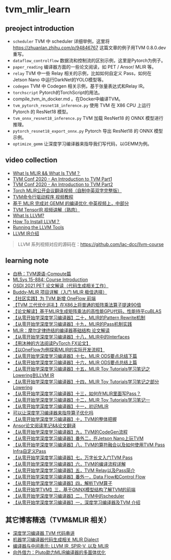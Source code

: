 # tvm_mlir_learn

## preoject introduction

- `scheduler` TVM 中 scheduler 详细举例，这里将 https://zhuanlan.zhihu.com/p/94846767 这篇文章的例子用TVM 0.8.0.dev 重写。
- `dataflow_controlflow` 数据流和控制流的区别示例，这里是Pytorch为例子。
- `paper_reading` 编译器方面的一些论文阅读，如 PET / Ansor/ MLIR 等。
- `relay` TVM 中一些 Relay 相关的示例，比如如何自定义 Pass，如何在 Jetson Nano 中运行DarkNet的YOLO模型等。 
- `codegen` TVM 中 Codegen 相关示例，基于张量表达式和Relay IR。
- `torchscript` Pytorch的TorchScript的用法。
- compile_tvm_in_docker.md 。在Docker中编译TVM。
- `tvm_pytorch_resnet18_inference.py` 使用 TVM 在 X86 CPU 上运行 Pytorch 的 ResNet18 模型。
- `tvm_onnx_resnet18_inference.py` TVM 加载 ResNet18 的 ONNX 模型进行推理。
- `pytorch_resnet18_export_onnx.py` Pytorch 导出 ResNet18 的 ONNX 模型示例。
- `optimize_gemm` 让深度学习编译器来指导我们写代码，以GEMM为例。

## video collection

- [What Is MLIR && What Is TVM？](https://mp.weixin.qq.com/s/Xj2iW9tFUGidlzLqEzoixQ)
- [TVM Conf 2020 - An Introduction to TVM Part1](https://mp.weixin.qq.com/s/NaMxlNzPrRlBYJfJ7ivjuw)
- [TVM Conf 2020 - An Introduction to TVM Part2](https://mp.weixin.qq.com/s/KAG0DjnhQcGEJa-hRFiBfg)
- [Torch MLIR公开会议翻译视频（自制中英双字完整版）](https://mp.weixin.qq.com/s/d0jJFYdUncvNstefvvm-6w)
- [TVM命令行驱动程序 视频教程](https://mp.weixin.qq.com/s/XWKsQ7dPKv8IPhhPAoiVQQ)
- [基于 MLIR 完成对 GEMM 的编译优化 中英视频上，中部分](https://mp.weixin.qq.com/s/9wyM3hKsJA0YxFsms1Rpuw)
- [TVM TensorIR 视频讲解（熟肉）](https://mp.weixin.qq.com/s/MkUAuQlhZAF25wXlgtHD2Q)
- [What Is LLVM?](https://www.bilibili.com/video/BV1yY411K7YA?spm_id_from=333.999.0.0&vd_source=347c9d161e405bfb1666662e320106d3)
- [How To Install LLVM？](https://www.bilibili.com/video/BV1ka411s7rS/?vd_source=347c9d161e405bfb1666662e320106d3)
- [Running the LLVM Tools](https://www.bilibili.com/video/BV1m3411M7zv/)
- [LLVM IR介绍](https://www.bilibili.com/video/BV1K34y1W7dn?spm_id_from=333.999.0.0)

> LLVM 系列视频对应的源码在：https://github.com/lac-dcc/llvm-course

## learning note

- [白杨：TVM源语-Compute篇](https://mp.weixin.qq.com/s/ohWy5yBrsKpzApfjQLXWJg)
- [MLSys 15-884: Course Introduction](https://mp.weixin.qq.com/s/79lzlCHAxQEE0EQcxL07XQ)
- [OSDI 2021 PET 论文解读（代码生成相关工作）](https://zhuanlan.zhihu.com/p/533807811)
- [Buddy-MLIR 项目详解（入门 MLIR 极佳选择）](https://mp.weixin.qq.com/s/uE5VhU_s3NgndPk2X6zbAA)
- [【社区实践】为 TVM 新增 OneFlow 前端](https://mp.weixin.qq.com/s/mwIc9DZo4r7YgYsPus-2tA)
- [【TVM 三代优化巡礼】在X86上将普通的矩阵乘法算子提速90倍](https://mp.weixin.qq.com/s/d8v9Q3EAkv8TknP5Hh7N7A)
- [【论文解读】基于MLIR生成矩阵乘法的高性能GPU代码，性能持平cuBLAS](https://mp.weixin.qq.com/s/gbpqYwPbtHp1RIYPD_ZlCg)
- [【从零开始学深度学习编译器】二十，MLIR的Pattern Rewrite机制](https://mp.weixin.qq.com/s/7QwJvTZ9Z2KbUwxqvQHC2g)
- [【从零开始学深度学习编译器】十九，MLIR的Pass机制实践](https://mp.weixin.qq.com/s/qmFpGtH0oB_ml0LQGPUqPA)
- [MLIR：摩尔定律终结的编译器基础结构 论文解读](https://mp.weixin.qq.com/s/SLzMKYugrkhQifqahfdVNw)
- [【从零开始学深度学习编译器】十八，MLIR中的Interfaces](https://mp.weixin.qq.com/s/yD-b75p1An4YTpfoIgB8mQ)
- [【用沐神的方法阅读PyTorch FX论文】](https://mp.weixin.qq.com/s/JENCa_GNGPHhOspGb79ugA)
- [【以OneFlow为例探索MLIR的实际开发流程】](https://mp.weixin.qq.com/s/eUIm4QZbKU69B9_h3f109A)
- [【从零开始学深度学习编译器】十七，MLIR ODS要点总结下篇](https://mp.weixin.qq.com/s/TsaMULNUXIVlUPnVs2WexA)
- [【从零开始学深度学习编译器】十六，MLIR ODS要点总结上篇](https://mp.weixin.qq.com/s/SFHWUm63BqsD9SWwuW83mA)
- [【从零开始学深度学习编译器】十五，MLIR Toy Tutorials学习笔记之Lowering到LLVM IR](https://mp.weixin.qq.com/s/ve2l3luRzIeDwG4PHjhDlQ)
- [【从零开始学深度学习编译器】十四，MLIR Toy Tutorials学习笔记之部分Lowering](https://mp.weixin.qq.com/s/3hAf7zxEKwRvnVAKhziTmA)
- [【从零开始学深度学习编译器】十三，如何在MLIR里面写Pass？](https://mp.weixin.qq.com/s/3N9DK7aQtjoLgs-s0lP-jg)
- [【从零开始学深度学习编译器】十二，MLIR Toy Tutorials学习笔记一](https://mp.weixin.qq.com/s/jMHesvKmAUU5dYH0WznulA)
- [【从零开始学深度学习编译器】十一，初识MLIR](https://mp.weixin.qq.com/s/4pD00N9HnPiIYUOGSnSuIw)
- [可以让深度学习编译器来指导算子优化吗](https://mp.weixin.qq.com/s/goAtJKe6p0e3pbp5vcQWfA)
- [【从零开始学深度学习编译器】十，TVM的整体把握](https://mp.weixin.qq.com/s/9nnrXhzP_gqFEPuIMdEE5w)
- [Ansor论文阅读笔记&&论文翻译](https://mp.weixin.qq.com/s/OJCHzh4opNN2Mnomz_6L9Q)
- [【从零开始学深度学习编译器】九，TVM的CodeGen流程](https://mp.weixin.qq.com/s/n7-ZTzCwFOvHrrzg4gFXQQ)
- [【从零开始学深度学习编译器】番外二，在Jetson Nano上玩TVM](https://mp.weixin.qq.com/s/7Wvv4VOPdj6N_CEg8bJFXw)
- [【从零开始学深度学习编译器】八，TVM的算符融合以及如何使用TVM Pass Infra自定义Pass](https://mp.weixin.qq.com/s/QphPwnRE5uANJk2qiqlI6w)
- [【从零开始学深度学习编译器】七，万字长文入门TVM Pass](https://mp.weixin.qq.com/s/IMm1nurpoESFRLxHcEYxcQ)
- [【从零开始学深度学习编译器】六，TVM的编译流程详解](https://mp.weixin.qq.com/s/CZzC5klWoFftUlOKkpvEZg)
- [【从零开始学深度学习编译器】五，TVM Relay以及Pass简介](https://mp.weixin.qq.com/s/5JAWE9RTTXwDJR5HqlsCzA)
- [【从零开始学深度学习编译器】番外一，Data Flow和Control Flow](https://mp.weixin.qq.com/s/Kt4xDLo-NRui8Whl0DqcSA)
- [【从零开始学深度学习编译器】四，解析TVM算子](https://mp.weixin.qq.com/s/1YlTSUArDIzY-9zeUAIfhQ)
- [【从零开始学TVM】三，基于ONNX模型结构了解TVM的前端](https://mp.weixin.qq.com/s/KFxd3zf76EP3DFcCAPZjvQ)
- [【从零开始学深度学习编译器】二，TVM中的scheduler](https://mp.weixin.qq.com/s/fPpqKL3uaaJ5QlNS79DZ5Q)
- [【从零开始学深度学习编译器】一，深度学习编译器及TVM 介绍](https://mp.weixin.qq.com/s/sZLWjYebbHjCgQ6XAZCiOw)

## 其它博客精选（TVM&MLIR 相关）

- [深度学习编译器 TVM 代码串讲](https://zhuanlan.zhihu.com/p/446976730)
- [机器学习编译器代码生成相关 MLIR Dialect](https://www.lei.chat/zh/posts/mlir-codegen-dialects-for-machine-learning-compilers/)
- [编译器与中间表示: LLVM IR, SPIR-V, 以及 MLIR](https://www.lei.chat/zh/posts/compilers-and-irs-llvm-ir-spirv-and-mlir/)
- [向外借力：Pluto助力MLIR编译器的多面体优化](https://mp.weixin.qq.com/s/n33DyOeTjA93HavZBZb94g)




